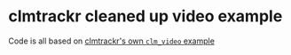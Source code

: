 # clmtrackr cleaned up video example

Code is all based on [clmtrackr's own `clm_video` example](https://github.com/auduno/clmtrackr/blob/dev/examples/clm_video.html)
